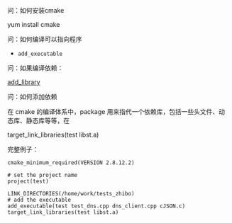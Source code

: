 



问：如何安装cmake

yum install cmake



问：如何编译可以指向程序

- ```
  add_executable
  ```



问：如果编译依赖：



[add_library](https://blog.csdn.net/cedian0443/article/details/105666972)





问：如何添加依赖

在 cmake 的编译体系中，package 用来指代一个依赖库，包括一些头文件、动态库、静态库等等，在 

target_link_libraries(test libst.a)







完整例子：



~~~‘
cmake_minimum_required(VERSION 2.8.12.2) 

# set the project name 
project(test)

LINK_DIRECTORIES(/home/work/tests_zhibo)
# add the executable 
add_executable(test test_dns.cpp dns_client.cpp cJSON.c)
target_link_libraries(test libst.a)
~~~


